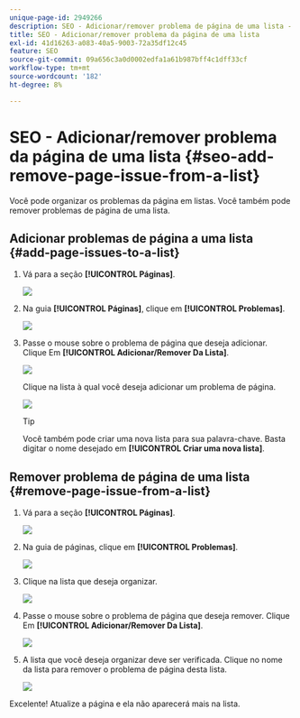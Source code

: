 ```yaml
---
unique-page-id: 2949266
description: SEO - Adicionar/remover problema de página de uma lista - Documentação do Marketo - Documentação do produto
title: SEO - Adicionar/remover problema da página de uma lista
exl-id: 41d16263-a083-40a5-9003-72a35df12c45
feature: SEO
source-git-commit: 09a656c3a0d0002edfa1a61b987bff4c1dff33cf
workflow-type: tm+mt
source-wordcount: '182'
ht-degree: 8%

---
```


# SEO - Adicionar/remover problema da página de uma lista {#seo-add-remove-page-issue-from-a-list}

Você pode organizar os problemas da página em listas. Você também pode remover problemas de página de uma lista.

## Adicionar problemas de página a uma lista {#add-page-issues-to-a-list}

1. Vá para a seção **[!UICONTROL Páginas]**.

   ![](assets/image2014-9-18-14-3a3-3a10.png)

1. Na guia **[!UICONTROL Páginas]**, clique em **[!UICONTROL Problemas]**.

   ![](assets/image2014-9-18-14-3a3-3a18.png)

1. Passe o mouse sobre o problema de página que deseja adicionar. Clique Em **[!UICONTROL Adicionar/Remover Da Lista]**.

   ![](assets/image2014-9-18-14-3a3-3a40.png)

   Clique na lista à qual você deseja adicionar um problema de página.

   ![](assets/image2014-9-18-14-3a3-3a44.png)

   >[!TIP]
   >
   >Você também pode criar uma nova lista para sua palavra-chave. Basta digitar o nome desejado em **[!UICONTROL Criar uma nova lista]**.

## Remover problema de página de uma lista {#remove-page-issue-from-a-list}

1. Vá para a seção **[!UICONTROL Páginas]**.

   ![](assets/image2014-9-18-14-3a4-3a8.png)

1. Na guia de páginas, clique em **[!UICONTROL Problemas]**.

   ![](assets/image2014-9-18-14-3a4-3a22.png)

1. Clique na lista que deseja organizar.

   ![](assets/image2014-9-18-14-3a4-3a29.png)

1. Passe o mouse sobre o problema de página que deseja remover. Clique Em **[!UICONTROL Adicionar/Remover Da Lista]**.

   ![](assets/image2014-9-18-14-3a4-3a38.png)

1. A lista que você deseja organizar deve ser verificada. Clique no nome da lista para remover o problema de página desta lista.

   ![](assets/image2014-9-18-14-3a4-3a52.png)

Excelente! Atualize a página e ela não aparecerá mais na lista.
